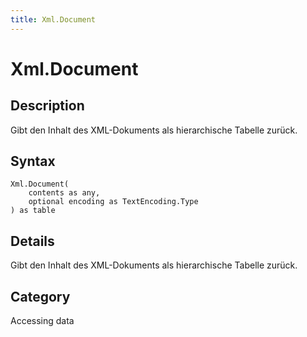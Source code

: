 ```yaml
---
title: Xml.Document
---
```


# Xml.Document


## Description

Gibt den Inhalt des XML-Dokuments als hierarchische Tabelle zurück.


## Syntax

```powerquery
Xml.Document(
    contents as any,
    optional encoding as TextEncoding.Type
) as table
```


## Details

Gibt den Inhalt des XML-Dokuments als hierarchische Tabelle zurück.



## Category
Accessing data
